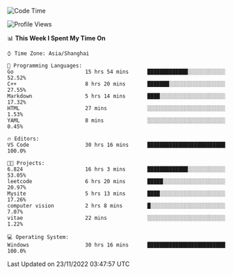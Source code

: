<!--START_SECTION:waka-->
![Code Time](http://img.shields.io/badge/Code%20Time-377%20hrs%2056%20mins-blue)

![Profile Views](http://img.shields.io/badge/Profile%20Views-3-blue)

📊 **This Week I Spent My Time On** 

```text
⌚︎ Time Zone: Asia/Shanghai

💬 Programming Languages: 
Go                       15 hrs 54 mins      █████████████░░░░░░░░░░░░   52.52% 
C++                      8 hrs 20 mins       ███████░░░░░░░░░░░░░░░░░░   27.55% 
Markdown                 5 hrs 14 mins       ████░░░░░░░░░░░░░░░░░░░░░   17.32% 
HTML                     27 mins             ░░░░░░░░░░░░░░░░░░░░░░░░░   1.53% 
YAML                     8 mins              ░░░░░░░░░░░░░░░░░░░░░░░░░   0.45%

🔥 Editors: 
VS Code                  30 hrs 16 mins      █████████████████████████   100.0%

🐱‍💻 Projects: 
6.824                    16 hrs 3 mins       █████████████░░░░░░░░░░░░   53.05% 
leetcode                 6 hrs 20 mins       █████░░░░░░░░░░░░░░░░░░░░   20.97% 
Mysite                   5 hrs 13 mins       ████░░░░░░░░░░░░░░░░░░░░░   17.26% 
computer vision          2 hrs 8 mins        █░░░░░░░░░░░░░░░░░░░░░░░░   7.07% 
vitae                    22 mins             ░░░░░░░░░░░░░░░░░░░░░░░░░   1.22%

💻 Operating System: 
Windows                  30 hrs 16 mins      █████████████████████████   100.0%

```


 Last Updated on 23/11/2022 03:47:57 UTC
<!--END_SECTION:waka-->